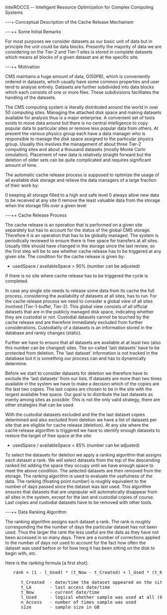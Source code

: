 IntelROCCS -- Intelligent Resource Optimization for Complex Computing Systems

---+ Conceptual Description of the Cache Release Mechanism

---++ Some Initial Remarks

For most purposes we consider datasets as our basic unit of data but in principle the unit could be data blocks. Presently the majority of data we are considering on the Tier-2 and Tier-1 sites is stored in complete datasets which means all blocks of a given dataset are at the specific site.

---++ Motivation

CMS maintains a huge amount of data, O(50PB), which is conveniently ordered in datasets, which usually have some common properties and user tend to analyse entirely. Datasets are further subdivided into data blocks which each consists of one or more files. These subdivisions facilitates the handling of the datasets.

The CMS computing system is literally distributed around the world in over 50 computing sites. Managing the attached disk space and making datasets available for analysis thus is a major enterprise. A convenient set of tools exists to move data around but there is no central intelligence to copy popular data to particular sites or remove less popular data from others. At present the various physics group each have a data manager who is responsible to manage the disk space assigned to the particular physics group. Usually this involves the management of about three Tier-2 computing sites and about a thousand datasets (mostly Monte Carlo simulation). Placement of new data is relatively straight forward but the deletion of older sets can be quite complicated and requires significant amount of time.

The automatic cache release process is supposed to optimize the usage of all available disk storage and relieve the data managers of a large fraction of their work by:

   0 keeping all storage filled to a high and safe level
   0 always allow new data to be received at any site
   0 remove the least valuable data from the storage when the storage fills over a given level

---++ Cache Release Process

The cache release is an operation that is performed on a given site separately but has to account for the status of the global CMS storage. Therefore it is an operation that has to be globally managed. The system is periodically reviewed to ensure there is free space for transfers at all sites. Usually little should have changed in the storage since the last review, so the first step will be to see whether cache release has to be triggered at any given site. The condition for the cache release is given by:

   * usedSpace / availableSpace > 90% (number can be adjusted)

If there is no site where cache release has to be triggered the cycle is completed.

In case any single site needs to release some data from its cache the full process, considering the availability of datasets at all sites, has to run. For the cache release process we need to consider a global view of all sites involved (Tier-1-buffer, Tier-2). This global view consists of all official datasets that are in the publicly managed disk space, indicating whether they are custodial or not. Custodial datasets cannot be touched by the cache release and are therefore immediately excluded from further considerations. Custodiality of a datasets is an information stored in the database and rarely changes (static).

Further we have to ensure that all datasets are available at at least two (also this number can be changed) sites. The so-called 'last datasets' have to be protected from deletion. The 'last dataset' information is not tracked in the database but it is something our process can and has to dynamically determine.

Before we start to consider datasets for deletion we therefore have to exclude the 'last datasets' from our lists. If datasets are more than two times available in the system we have to make a decision which of the copies are the last two copies. The last copies are chosen to be in the site with the largest available free space. Our goal is to distribute the last datasets as evenly among sites as possible. This is not the only valid strategy, there are other strategies that can be used.

With the custodial datasets excluded and the the last dataset copies determined and also excluded from deletion we have a list of datasets per site that are eligible for cache release (deletion). At any site where the cache release algorithm is triggered we have to identify enough datasets to restore the target of free space at the site:

   * usedSpace / availableSpace < 85% (number can be adjusted)

To select the datasets for deletion we apply a ranking algorithm that assigns each dataset a rank. We will select datasets from the top of the descending ranked list adding the space they occupy until we have enough space to meet the above condition. The selected datasets are then removed from the storage. The ranking algorithm is used to evaluate the usefulness of the data. The ranking (floating point number) is roughly equivalent to the number of days passed since the dataset was last used. This algorithm ensures that datasets that are unpopular will automatically disappear from all sites in the system, except for the last and custodial copies of course. Last copies and custodial datasets have to be removed with other tools.


---++ Data Ranking Algorithm

The ranking algorithm assigns each dataset a rank. The rank is roughly corresponding the the number of days the particular dataset has not been used. Thus the larger the rank the less useful are the data as they have not been accessed in so many days. There are a number of corrections applied to the number of days not used to account for the fact how often the dataset was used before or for how long it has been sitting on the disk to begin with, etc.

Here is the ranking formula [a first shot]:

<pre>
   rank = (1 - l_Used) * (t_Now - t_Created) + l_Used * (t_Now - t_LA - n_Access/size) - size/100

      t_Created  - date/time the dataset appeared on the site
      t_LA       - last access date/time
      t_Now      - current date/time
      l_Used     - logical whether sample was used at all (0 - not used, 1 - used)
      n_Access   - number of times sample was used
      size       - sample size in GB
</pre>
